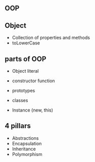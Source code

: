## OOP

## Object
- Collection of properties and methods
- toLowerCase

## parts of OOP
- Object literal

- constructor function
- prototypes
- classes
- Instance (new, this)

## 4 pillars
- Abstractions
- Encapsulation
- Inheritance
- Polymorphism